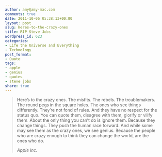 ```yaml
---
author: amy@amy-mac.com
comments: true
date: 2011-10-06 05:38:13+00:00
layout: post
slug: heres-to-the-crazy-ones
title: RIP Steve Jobs
wordpress_id: 623
categories:
- Life the Universe and Everything
- Technology
post_format:
- Quote
tags:
- apple
- genius
- quotes
- steve jobs
share: true
---
```


<blockquote>Here’s to the crazy ones. The misfits. The rebels. The troublemakers. The round pegs in the square holes. The ones who see things differently. They’re not fond of rules. And they have no respect for the status quo. You can quote them, disagree with them, glorify or vilify them. About the only thing you can’t do is ignore them. Because they change things. They push the human race forward. And while some may see them as the crazy ones, we see genius. Because the people who are crazy enough to think they can change the world, are the ones who do.

<cite>Apple Inc.</cite>
</blockquote>
